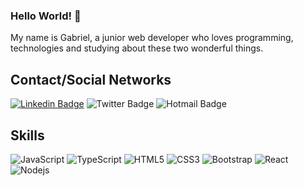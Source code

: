 ### Hello World! 👋

My name is Gabriel, a junior web developer who loves programming, technologies and studying about these two wonderful things.

Contact/Social Networks
---
[![Linkedin Badge](https://img.shields.io/badge/-LinkedIn-blue?style=for-the-badge&logo=Linkedin&logoColor=white&link=https://www.linkedin.com/in/gabrielturri)](https://www.linkedin.com/in/gabrielturri)
![Twitter Badge](https://img.shields.io/badge/-Twitter-blue?style=for-the-badge&logo=twitter&logoColor=white&link=https://twitter.com/GabrielTurri)
![Hotmail Badge](https://img.shields.io/badge/-Hotmail-0078D4?style=for-the-badge&logo=microsoft-outlook&logoColor=white&link=mailto:ga-briel.t.a@hotmail.com)

Skills
---
![JavaScript](https://img.shields.io/badge/-JavaScript-F7DF1E?style=for-the-badge&logo=javascript&logoColor=black)
![TypeScript](https://img.shields.io/badge/-TypeScript-007ACC?style=for-the-badge&logo=typescript)
![HTML5](https://img.shields.io/badge/-HTML5-E34F26?style=for-the-badge&logo=html5&logoColor=white)
![CSS3](https://img.shields.io/badge/-CSS3-1572B6?style=for-the-badge&logo=css3)
![Bootstrap](https://img.shields.io/badge/-Bootstrap-563D7C?style=for-the-badge&logo=bootstrap)
![React](https://img.shields.io/badge/-React-61DAFB?style=for-the-badge&logo=react&logoColor=black)
![Nodejs](https://img.shields.io/badge/-Nodejs-339933?style=for-the-badge&logo=Node.js&logoColor=white)


<!--
**GabrielTurri/GabrielTurri** is a ✨ _special_ ✨ repository because its `README.md` (this file) appears on your GitHub profile.

Here are some ideas to get you started:

- 🔭 I’m currently working on ...
- 🌱 I’m currently learning ...
- 👯 I’m looking to collaborate on ...
- 🤔 I’m looking for help with ...
- 💬 Ask me about ...
- 📫 How to reach me: ...
- 😄 Pronouns: ...
- ⚡ Fun fact: ...
-->
